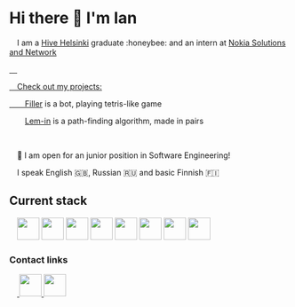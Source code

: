 <h1>Hi there 👋 I'm Ian</h1>

<p>&emsp;I am a <a href="https://www.hive.fi/">Hive Helsinki</a> graduate :honeybee: and an intern at <a href="https://www.nokia.com/networks/mobile-networks/">Nokia Solutions and Network</p>
<p>&emsp;</p>
<p>&emsp;Check out my projects: 
<p>&emsp;&emsp;<a href="https://github.com/IanGaplichnik/42_Filler">Filler</a> is a bot, playing tetris-like game
<p>&emsp;&emsp;<a href="https://github.com/HenronenGIT/lem-in">Lem-in</a> is a path-finding algorithm, made in pairs</p>
<p>&emsp;</p>
<p>&emsp;📩 I am open for an junior position in Software Engineering!</p>
<p>&emsp;I speak English 🇬🇧, Russian 🇷🇺 and basic Finnish 🇫🇮 </p>

<h2>Current stack</h2>
<div>
  &emsp;<img src="https://cdn.jsdelivr.net/gh/devicons/devicon/icons/c/c-original.svg" height="40px" width="40px" />
  <img src="https://cdn.jsdelivr.net/gh/devicons/devicon/icons/cplusplus/cplusplus-original.svg" height="40px" width="40px" />
  <img src="https://cdn.jsdelivr.net/gh/devicons/devicon/icons/go/go-original-wordmark.svg" height="40px" width="40px" />
  <img src="https://cdn.jsdelivr.net/gh/devicons/devicon/icons/python/python-original-wordmark.svg" height="40px" width="40px" />
  <img src="https://cdn.jsdelivr.net/gh/devicons/devicon/icons/git/git-plain-wordmark.svg" height="40px" width="40px" />
  <img src="https://cdn.jsdelivr.net/gh/devicons/devicon/icons/bash/bash-original.svg" height="40px" width="40px" />
  <img src="https://cdn.jsdelivr.net/gh/devicons/devicon/icons/linux/linux-original.svg" height="40px" width="40px" />
  <img src="https://cdn.jsdelivr.net/gh/devicons/devicon/icons/vim/vim-original.svg" height="40px" width="40px" />
  </div>
  

<h3>Contact links</h3>
<div>
  &emsp;<a href="https://www.linkedin.com/in/ian-gaplichnik-686724b1/">
    <img src="https://cdn.jsdelivr.net/gh/devicons/devicon/icons/linkedin/linkedin-original.svg" height ="40px" width="40px"/>
  </a>
  <a href="mailto:ian.gaplichnik@proton.me">
    <img height="40px" width="40px" src="https://user-images.githubusercontent.com/1412131/58957746-8d342500-87a1-11e9-9c34-4c757712bd27.png" />
  </a>
</div>
  
